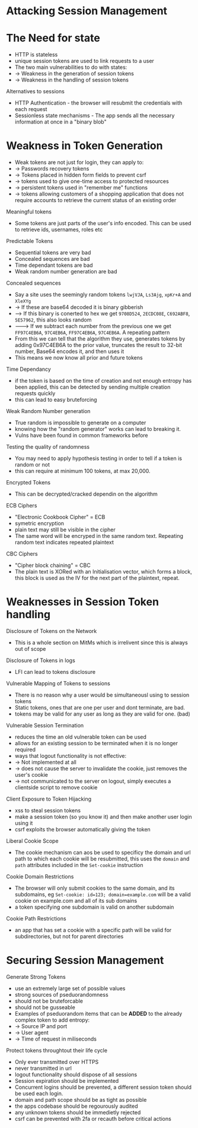 # Attacking Session Management

# The Need for state
- HTTP is stateless
- unique session tokens are used to link requests to a user
- The two main vulnerabilities to do with states:
- -> Weakness in the generation of session tokens
- -> Weakness in the handling of session tokens

Alternatives to sessions
- HTTP Authentication - the browser will resubmit the credentials with each request
- Sessionless state mechanisms - The app sends all the necessary information at once in a "binary blob"

# Weakness in Token Generation

- Weak tokens are not just for login, they can apply to: 
- -> Passwords recovery tokens 
- -> Tokens placed in hidden form fields to prevent csrf 
- -> tokens used to give one-time access to protected resources 
- -> persistent tokens used in "remember me" functions 
- -> tokens allowing customers of a shopping application that does not require accounts to retrieve the current status of an existing order

Meaningful tokens
- Some tokens are just parts of the user's info encoded. This can be used to retrieve ids, usernames, roles etc

Predictable Tokens
- Sequential tokens are very bad
- Concealed sequences are bad
- Time dependant tokens are bad
- Weak random number generation are bad

Concealed sequences
- Say a site uses the seemingly random tokens `lwjVJA`, `Ls3Ajg`, `xpKr+A` and `XleXYg`
- -> If these are base64 decoded it is binary gibberish
- --> If this binary is conerted to hex we get `9708D524`, `2ECDC08E`, `C692ABF8`, `5E57962`, this also looks random
- ---> If we subtract each number from the previous one we get `FF97C4EB6A`, `97C4EB6A`, `FF97C4EB6A`, `97C4EB6A`. A repeating pattern
- From this we can tell that the algorithm they use, generates tokens by adding 0x97C4EB6A to the prior value, truncates the result to 32-bit number, Base64 encodes it, and then uses it
- This means we now know all prior and future tokens

Time Dependancy
- if the token is based on the time of creation and not enough entropy has been applied, this can be detected by sending multiple creation requests quickly
- this can lead to easy bruteforcing

Weak Random Number generation
- True random is impossible to generate on a computer
- knowing how the "random generator" works can lead to breaking it.
- Vulns have been found in common frameworks before

Testing the quality of randomness
- You may need to apply hypothesis testing in order to tell if a token is random or not
- this can require at minimum 100 tokens, at max 20,000.

Encrypted Tokens
- This can be decrypted/cracked dependin on the algorithm

ECB Ciphers
- "Electronic Cookbook Cipher" = ECB
- symetric encryption
- plain text may still be visible in the cipher
- The same word will be encryped in the same random text. Repeating random text indicates repeated plaintext

CBC Ciphers
- "Cipher block chaining" = CBC
- The plain text is XORed with an Initialisation vector, which forms a block, this block is used as the IV for the next part of the plaintext, repeat.

# Weaknesses in Session Token handling

Disclosure of Tokens on the Network
- This is a whole section on MitMs which is irrelivent since this is always out of scope

Disclosure of Tokens in logs
- LFI can lead to tokens disclosure

Vulnerable Mapping of Tokens to sessions
- There is no reason why a user would be simultaneousl using to session tokens
- Static tokens, ones that are one per user and dont terminate, are bad.
- tokens may be valid for any user as long as they are valid for one. (bad)

Vulnerable Session Termination
- reduces the time an old vulnerable token can be used
- allows for an existing session to be terminated when it is no longer required
- ways that logout functionality is not effective:
- -> Not implemented at all
- -> does not cause the server to invalidate the cookie, just removes the user's cookie
- -> not communicated to the server on logout, simply executes a clientside script to remove cookie

Client Exposure to Token Hijacking
- xss to steal session tokens
- make a session token (so you know it) and then make another user login using it
- csrf exploits the browser automatically giving the token

Liberal Cookie Scope
- The cookie mechanism can aos be used to specificy the domain and url path to which each cookie will be resubmitted, this uses the `domain` and `path` attributes included in the `Set-cookie` instruction

Cookie Domain Restrictions
- The browser will only submit cookies to the same domain, and its subdomains, eg `Set-cookie: id=123; domain=example.com` will be a valid cookie on example.com and all of its sub domains
- a token specifying one subdomain is valid on another subdomain

Cookie Path Restrictions
- an app that has set a cookie with a specific path will be valid for subdirectories, but not for parent directories

# Securing Session Management

Generate Strong Tokens
- use an extremely large set of possible values
- strong sources of pseduorandomness
- should not be bruteforcable
- should not be gusseable
- Examples of pseduorandom items that can be **ADDED** to the already complex token to add entropy:
- -> Source IP and port
- -> User agent
- -> Time of request in miliseconds

Protect tokens throughtout their life cycle
- Only ever transmitted over HTTPS
- never transmitted in url
- logout functionality should dispose of all sessions
- Session expiration should be implemented
- Concurrent logins should be prevented, a different session token should be used each login.
- domain and path scope should be as tight as possible
- the apps codebase should be regourously audited 
- any unknown tokens should be immedietly rejected
- csrf can be prevented with 2fa or recauth before critical actions


